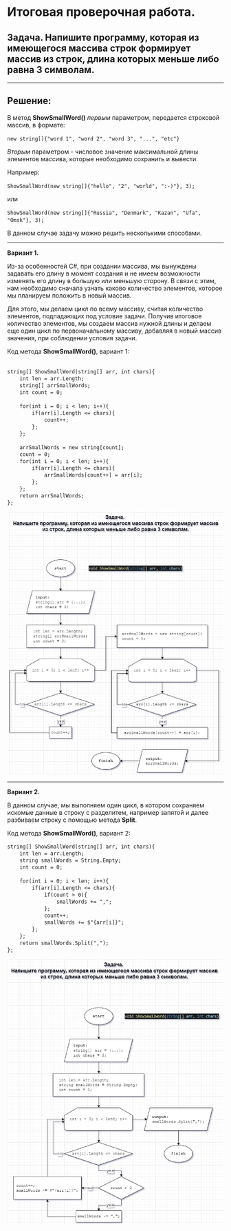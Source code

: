 # Итоговая проверочная работа.
## **Задача.** Напишите программу, которая из имеющегося массива строк формирует массив из строк, длина которых меньше либо равна 3 символам.

***
## **Решение:**

В метод **ShowSmallWord()** *первым* параметром, передается строковой массив, в формате:

`new string[]{"word 1", "word 2", "word 3", "...", "etc"}`

*Вторым* параметром - числовое значение максимальной длины элементов массива, которые необходимо сохранить и вывести.

Например:

`ShowSmallWord(new string[]{"hello", "2", "world", ":-)"}, 3);`

или

`ShowSmallWord(new string[]{"Russia", "Denmark", "Kazan", "Ufa", "Omsk"}, 3);`

В данном случае задачу можно решить несколькими способами.
***
**Вариант 1.**

Из-за особенностей C#, при создании массива, мы вынуждены задавать его длину в момент создания и не имеем возможности изменять его длину в большую или меньшую сторону. В связи с этим, нам необходимо сначала узнать каково количество элементов, которое мы планируем положить в новый массив.

Для этого, мы делаем цикл по всему массиву, считая количество элементов, подпадающих под условие задачи.
Получив итоговое количество элементов, мы создаем массив нужной длины и делаем еще один цикл по первоначальному массиву, добавляя в новый массив значения, при соблюдении условия задачи.

Код метода **ShowSmallWord()**, вариант 1:

```

string[] ShowSmallWord(string[] arr, int chars){
    int len = arr.Length;
    string[] arrSmallWords;
    int count = 0;

    for(int i = 0; i < len; i++){
        if(arr[i].Length <= chars){
            count++;
        };
    };

    arrSmallWords = new string[count];
    count = 0;
    for(int i = 0; i < len; i++){
        if(arr[i].Length <= chars){
            arrSmallWords[count++] = arr[i];
        };
    };
    return arrSmallWords;  
};
```

![Блок-схема метода ShowSmallWord, var 1](test_task_ver.1.drawio.png "Блок-схема метода ShowSmallWord, var 1")

***
**Вариант 2.**

В данном случае, мы выполняем один цикл, в котором сохраняем искомые данные в строку с разделитем, например запятой и далее разбиваем строку с помощью метода **Split**.

Код метода **ShowSmallWord()**, вариант 2:

```
string[] ShowSmallWord(string[] arr, int chars){
    int len = arr.Length;
    string smallWords = String.Empty;
    int count = 0;

    for(int i = 0; i < len; i++){
        if(arr[i].Length <= chars){
            if(count > 0){
                smallWords += ",";
            };
            count++;
            smallWords += $"{arr[i]}";
        };
    };
    return smallWords.Split(",");
};
```

![Блок-схема метода ShowSmallWord, var 2](test_task_ver.2.drawio.png "Блок-схема метода ShowSmallWord, var 2")

